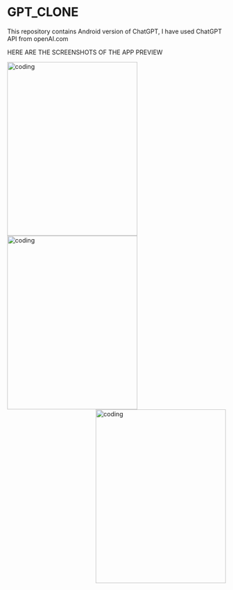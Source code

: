 # GPT_CLONE
This repository contains Android version of ChatGPT, I have used ChatGPT API from openAI.com

HERE ARE THE SCREENSHOTS OF THE APP PREVIEW 


<img align="left" alt="coding" width="300" height="400" src="https://github.com/Aditys018/GPT_CLONE/assets/100122761/c56a959b-9260-4bdb-aa1b-d90169b010ba">
<img align="center" alt="coding" width="300" height="400" src=https://github.com/Aditys018/GPT_CLONE/assets/100122761/beaef99a-4143-484f-b221-1f77a21159fa">
<img align="right" alt="coding" width="300" height="400"src=https://github.com/Aditys018/GPT_CLONE/assets/100122761/6df90b51-d20b-4275-a8cf-a9cfecad47ee">
